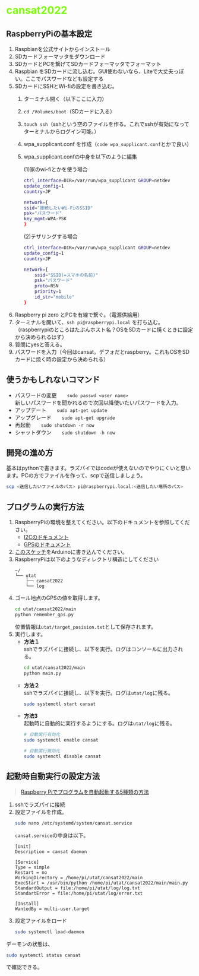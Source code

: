 # <span style="color : #7cfc00"> cansat2022 </span>

## RaspberryPiの基本設定

1. Raspbianを公式サイトからインストール
2. SDカードフォーマッタをダウンロード
3. SDカードとPCを繋げてSDカードフォーマッタでフォーマット
4. Raspbian をSDカードに流し込む。GUI使わないなら、Liteで大丈夫っぽい。ここでパスワードなども設定する
5. SDカードにSSHとWi-fiの設定を書き込む。
	1. ターミナル開く（以下ここに入力）
	2. `cd /Volumes/boot`（SDカードに入る）
	3. `touch ssh`（sshという空のファイルを作る。これでsshが有効になってターミナルからログイン可能。）
	4. wpa_supplicant.conf を作成（`code wpa_supplicant.conf`とかで良い）
	5. wpa_supplicant.confの中身を以下のように編集

		(1)家のwi-fiとかを使う場合  
		```bash
		ctrl_interface=DIR=/var/run/wpa_supplicant GROUP=netdev
		update_config=1
		country=JP
		
		network={
		ssid="接続したいWi-FiのSSID"
		psk="パスワード"
		key_mgmt=WPA-PSK
		}
		```   

		(2)テザリングする場合  
		```bash
		ctrl_interface=DIR=/var/run/wpa_supplicant GROUP=netdev
		update_config=1
		country=JP

		network={
			ssid="SSID(=スマホの名前)"
			psk="パスワード"
			proto=RSN
			priority=1
			id_str="mobile"
		}
		```
6. Raspberry pi zero とPCを有線で繋ぐ。（電源供給用）
7. ターミナルを開いて、`ssh pi@raspberrypi.local` を打ち込む。（raspberrypiのところはたぶんホスト名？OSをSDカードに焼くときに設定から決められるはず）
8. 質問にyesと答える。
9. パスワードを入力（今回はcansat。デフォだとraspberry。これもOSをSDカードに焼く時の設定から決められる）

## 使うかもしれないコマンド

* パスワードの変更　　`sudo passwd <user name>`  
新しいパスワードを聞かれるので次回以降使いたいパスワードを入力。  
* アップデート　　`sudo apt-get update`  
* アップグレード　　`sudo apt-get upgrade`  
* 再起動　　`sudo shutdown -r now`  
* シャットダウン　　`sudo shutdown -h now`  

## 開発の進め方

基本はpythonで書きます。ラズパイではcodeが使えないのでやりにくいと思います。PCの方でファイルを作って、scpで送信しましょう。  
```bash
scp <送信したいファイルのパス> pi@raspberrypi.local:<送信したい場所のパス>
```

## プログラムの実行方法

1. RaspberryPiの環境を整えてください。以下のドキュメントを参照してください。
	* [I2Cのドキュメント](https://github.com/tossyy/cansat2022/blob/master/unit_test/i2c/I2C.md)
	* [GPSのドキュメント](https://github.com/tossyy/cansat2022/blob/master/unit_test/gps/gps_doc.md)
2. [このスケッチ](https://github.com/tossyy/cansat2022/blob/master/unit_test/arduino/i2c_test.cpp)をArduinoに書き込んでください。
3. RaspberryPiは以下のようなディレクトリ構造にしてください
	```
	~/
	└── utat
		├── cansat2022
		└── log
	```
4. ゴール地点のGPSの値を取得します。
	```bash
	cd utat/cansat2022/main
	python remember_gps.py
	```
	位置情報は`utat/target_posision.txt`として保存されます。
5. 実行します。
	* **方法１**  
		sshでラズパイに接続し、以下を実行。ログはコンソールに出力される。
		```bash
		cd utat/cansat2022/main
		python main.py
		```
	* **方法２**  
	sshでラズパイに接続し、以下を実行。ログは`utat/log`に残る。
		```bash
		sudo systemctl start cansat
		```	
	* **方法3**  
	起動時に自動的に実行するようにする。ログは`utat/log`に残る。
		```bash
		# 自動実行有効化
		sudo systemctl enable cansat
		```
		```bash
		# 自動実行無効化
		sudo systemctl disable cansat
		```

## 起動時自動実行の設定方法

> [Raspberry Piでプログラムを自動起動する5種類の方法](https://qiita.com/karaage0703/items/ed18f318a1775b28eab4)

1. sshでラズパイに接続
2. 設定ファイルを作成。
	```bash
	sudo nano /etc/systemd/system/cansat.service
	```  
	`cansat.service`の中身は以下。
	```
	[Unit]
	Description = cansat daemon
	
	[Service]
	Type = simple
	Restart = no
	WorkingDirectory = /home/pi/utat/cansat2022/main
	ExecStart = /usr/bin/python /home/pi/utat/cansat2022/main/main.py
	StandardOutput = file:/home/pi/utat/log/log.txt
	StandartError = file:/home/pi/utat/log/error.txt
	
	[Install]
	WantedBy = multi-user.target
	```
3. 設定ファイルをロード
	```bash
	sudo systemctl load-daemon
	```  
デーモンの状態は、
```bash
sudo systemctl status cansat
```
で確認できる。